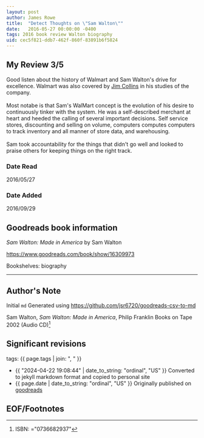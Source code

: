 ```yaml
---
layout: post
author: James Rowe
title:  "Detect Thoughts on \"Sam Walton\""
date:   2016-05-27 00:00:00 -0400
tags: 2016 book review Walton biography
uid: cec5f821-ddb7-462f-860f-83891b6f5824
---
```




## My Review 3/5

Good listen about the history of Walmart and Sam Walton's drive for excellence. Walmart was also covered by [Jim Collins](https://www.goodreads.com/author/show/2826) in his studies of the company. <br/><br/>Most notabe is that Sam's WalMart concept is the evolution of his desire to continuously tinker with the system. He was a self-described merchant at heart and heeded the calling of several important decisions. Self service stores, discounting and selling on volume, computers computes computers to track inventory and all manner of store data, and warehousing.<br/><br/>Sam took accountability for the things that didn't go well and looked to praise others for keeping things on the right track.

### Date Read
2016/05/27

### Date Added
2016/09/29

## Goodreads book information

*Sam Walton: Made in America* by Sam Walton

https://www.goodreads.com/book/show/16309973

Bookshelves: biography

---

## Author's Note

Initial `md` Generated using https://github.com/jsr6720/goodreads-csv-to-md

Sam Walton, *Sam Walton: Made in America*, Philip Franklin Books on Tape 2002 (Audio CD)[^1]

## Significant revisions

tags: {{ page.tags | join: ", " }} <!-- todo move this somewhere -->

- {{ "2024-04-22 19:08:44" | date_to_string: "ordinal", "US" }} Converted to jekyll markdown format and copied to personal site
- {{ page.date | date_to_string: "ordinal", "US" }} Originally published on [goodreads](https://www.goodreads.com)

## EOF/Footnotes

[^1]: ISBN: ="0736682937"